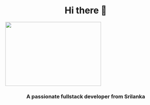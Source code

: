 <h1 align="center">Hi there 👋</h1>
<img src="https://github.com/MrbadMiro/MrbadMiro/assets/94770857/213c2822-eb08-4190-b187-788cffd98eca" alt="" width="300" height="200">
<h3 align="center">A passionate fullstack developer from Srilanka</h3>










